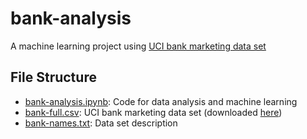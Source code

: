 # bank-analysis
A machine learning project using [UCI bank marketing data set](http://archive.ics.uci.edu/ml/datasets/Bank+Marketing)

## File Structure
- [bank-analysis.ipynb](/bank-analysis.ipynb): Code for data analysis and machine learning
- [bank-full.csv](/bank-full.csv): UCI bank marketing data set (downloaded [here](http://archive.ics.uci.edu/ml/datasets/Bank+Marketing))
- [bank-names.txt](/bank-names.txt): Data set description
